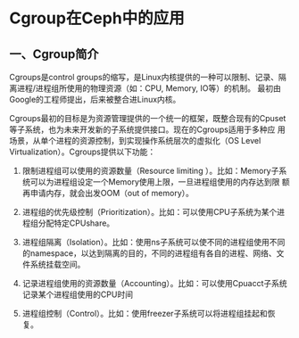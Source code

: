 # Cgroup在Ceph中的应用

## 一、Cgroup简介

Cgroups是control groups的缩写，是Linux内核提供的一种可以限制、记录、隔离进程/进程组所使用的物理资源（如：CPU, Memory, IO等）的机制。
最初由Google的工程师提出，后来被整合进Linux内核。

Cgroups最初的目标是为资源管理提供的一个统一的框架，既整合现有的Cpuset等子系统，也为未来开发新的子系统提供接口。现在的Cgroups适用于多种应
用场景，从单个进程的资源控制，到实现操作系统层次的虚拟化（OS Level Virtualization）。Cgroups提供以下功能：

1. 限制进程组可以使用的资源数量（Resource limiting ）。比如：Memory子系统可以为进程组设定一个Memory使用上限，一旦进程组使用的内存达到限
额再申请内存，就会出发OOM（out of  memory）。

2. 进程组的优先级控制（Prioritization）。比如：可以使用CPU子系统为某个进程组分配特定CPUshare。

3. 进程组隔离（Isolation）。比如：使用ns子系统可以使不同的进程组使用不同的namespace，以达到隔离的目的，不同的进程组有各自的进程、网络、文件系统挂载空间。

4. 记录进程组使用的资源数量（Accounting）。比如：可以使用Cpuacct子系统记录某个进程组使用的CPU时间

5. 进程组控制（Control）。比如：使用freezer子系统可以将进程组挂起和恢复。
